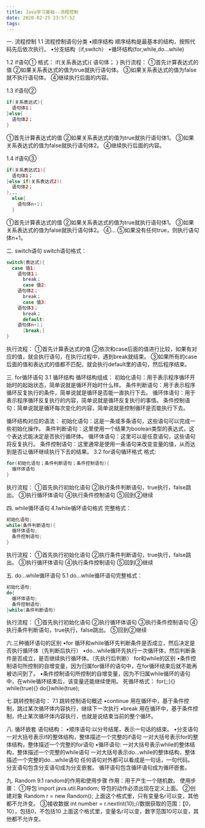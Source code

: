 ```yaml
---
title: Java学习基础--流程控制
date: 2020-02-25 23:57:52
tags:
---
```


一. 流程控制
1.1 流程控制语句分类
•顺序结构
顺序结构是最基本的结构，按照代码先后依次执行。
•分支结构（if,switch）
•循环结构(for,while,do…while)

1.2 if语句①
格式：
if(关系表达式){
语句体；
}
执行流程：
①首先计算表达式的值
②如果关系表达式的值为true就执行语句体。
③如果关系表达式的值为false就不执行语句体。
④继续执行后面的内容。

1.3 if语句②

```java
if(关系表达式){
  语句体1；
}else{
  语句体2；
}
```


①首先计算表达式的值
②如果关系表达式的值为true就执行语句体1。
③如果关系表达式的值为false就执行语句体2。
④继续执行后面的内容。

1.4 if语句③

```java
if(关系表达式1){
  语句体1；
}else if(关系表达式2)(
  语句体2；
)...
  else{
    语句体n+1；
  }
```

①首先计算表达式的值
②如果关系表达式的值为true就执行语句体1。
③如果关系表达式的值为false就执行语句体2。
④…
⑤如果没有任何true，则执行语句体n+1。

二. switch语句
switch语句格式：

```java
switch(表达式){
  case 值1:
    语句体1；
      break；
      case 值2:
    语句体2；
      break；    
      case 值3:
    语句体3；
      break；
      default:
    语句体n+1；
      [break;]
}
```
执行流程：
①首先计算表达式的值
②依次和case后面的值进行比较，如果有对应的值，就会执行语句，在执行过程中，遇到break就结束。
③如果所有的case后面的值和表达式的值都不匹配，就会执行default里的语句，然后程序结束。

三. for循环语句
3.1 循环结构
循环结构组成：
初始化语句：用于表示程序循环开始时的起始状态，简单说就是循环开始时什么样。
条件判断语句：用于表示程序循环反复执行的条件，简单说就是循环是否能一直执行下去。
循环体语句：用于表示程序循环反复执行的内容，简单说就是循环反复执行的事情。
条件控制语句：简单说就是循环每次变化的内容，简单说就是控制循环是否能执行下去。

循环结构对应的语法：
初始化语句：这是一条或多条语句，这些语句可以完成一些初始化操作。
条件判断语句：这里使用一个结果为boolean类型的表达式，这个表达式能决定是否执行循环体。
循环体语句：这里可以是任意语句，这些语句将反复执行。
条件控制语句：这里通常是使用一条语句来改变变量的值，从而达到是否让循环继续执行下去的结果。
3.2 for语句循环格式
格式:

```java
for(初始化语句；条件判断语句；条件控制语句){
  循环体语句
}
```


执行流程：
①首先执行初始化语句
②执行条件判断语句，true执行，false跳出。
③执行循环体语句
④执行条件控制语句
⑤回到②继续

四. while循环语句
4.1while循环语句格式
完整格式：

```java
初始化语句;
while(条件判断语句){
  循环体语句;
  条件控制语句;
}
```


执行流程：
①首先执行初始化语句
②执行条件判断语句，true执行，false跳出。
③执行循环体语句
④执行条件控制语句
⑤回到②继续

五. do…while循环语句
5.1 do…while循环语句完整格式：

```java
初始化语句;
do{
  循环体语句;
  条件控制语句;
}while(条件判断语句)
```

执行流程：
①首先执行初始化语句
②执行循环体语句
③执行条件控制语句
④执行条件判断语句，true执行，false跳出。
⑤回到②继续

六.三种循环语句的区别
•for 循环和while循环先判断条件是否成立，然后决定是否执行循环体（先判断后执行）
•do…while循环先执行一次循环体，然后判断条件是否成立，是否继续执行循环体。（先执行后判断）
for和while的区别
•条件控制语句所控制的自增变量，因为归属for循环的语句中，在for循环结束后就不能再被访问到了。
•条件控制语句所控制的自增变量，因为不归属while循环的语句中，在while循环结束后，该变量还能继续使用。
死循环格式：
for(;;){}
while(true){}
do{}while(true);

七.跳转控制语句：
7.1 跳转控制语句概述
•continue 用在循环中，基于条件控制，跳过某次循环体内容执行，继续下一次执行
•break 用在循环中，基于条件控制，终止某次循环体内容执行，也就是说结束当前的整个循环。

八. 循环嵌套
语句结构：
•顺序语句:以分号结尾，表示一句话的结束。
•分支语句
一对大括号表示if的整体结构，整体描述一个完整的if语句
一对大括号表示for的整体结构，整体描述一个完整的for语句
•循环语句:
一对大括号表示while的整体结构，整体描述一个完整的while语句
一对大括号表示do…while的整体结构，整体描述一个完整的do…while语句
任何语句对外都可以看成是一句话，一句代码。
分支语句包含分支语句成为分支嵌套。
循环语句包含循环语句成为循环嵌套。

九. Random
9.1 random的作用和使用步骤
作用：用于产生一个随机数。
使用步骤：
①导包
import java.util.Random;
导包的动作必须出现在定义上面。
②创建对象
Random r = new Random();
上面这个格式里，只有变量名r可以变，其他都不允许变。
③接收数据
int number = r.nextInt(10);//数据获取的范围：【0，10），包括0，不包括10
上面这个格式里，变量名r可以变，数字范围10可以变，其他都不允许变。